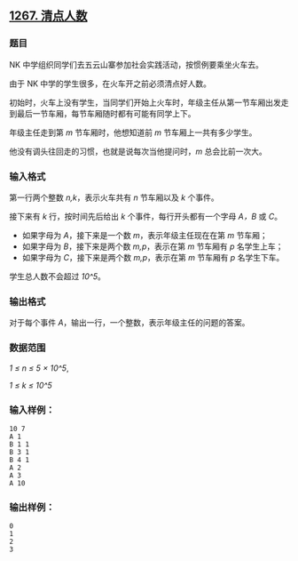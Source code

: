 ## [1267. 清点人数](https://www.acwing.com/problem/content/1269/)

### 题目

NK 中学组织同学们去五云山寨参加社会实践活动，按惯例要乘坐火车去。

由于 NK 中学的学生很多，在火车开之前必须清点好人数。

初始时，火车上没有学生，当同学们开始上火车时，年级主任从第一节车厢出发走到最后一节车厢，每节车厢随时都有可能有同学上下。

年级主任走到第 *m* 节车厢时，他想知道前 *m* 节车厢上一共有多少学生。

他没有调头往回走的习惯，也就是说每次当他提问时，*m* 总会比前一次大。

### 输入格式

第一行两个整数 *n,k*，表示火车共有 *n* 节车厢以及 *k* 个事件。

接下来有 *k* 行，按时间先后给出 *k* 个事件，每行开头都有一个字母 *A，B* 或 *C*。

- 如果字母为 *A*，接下来是一个数 *m*，表示年级主任现在在第 *m* 节车厢；
- 如果字母为 *B*，接下来是两个数 *m,p*，表示在第 *m* 节车厢有 *p* 名学生上车；
- 如果字母为 *C*，接下来是两个数 *m,p*，表示在第 *m* 节车厢有 *p* 名学生下车。

学生总人数不会超过 *10^5*。

### 输出格式

对于每个事件 *A*，输出一行，一个整数，表示年级主任的问题的答案。

### 数据范围

*1 ≤ n ≤ 5 × 10^5*,

*1 ≤ k ≤ 10^5*

### 输入样例：

```
10 7
A 1
B 1 1
B 3 1
B 4 1
A 2
A 3
A 10
```

### 输出样例：

```
0
1
2
3
```
